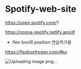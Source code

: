 # Spotify-web-site

https://open.spotify.com/?

https://noona-spotify.netlify.app/#

* flex-box와 position 연습하기용

https://flexboxfroggy.com/#ko

![Uploading image.png…]()

